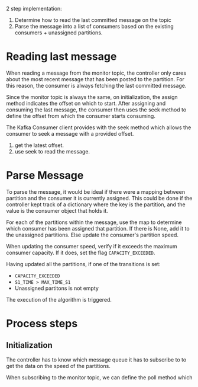 2 step implementation:
1. Determine how to read the last committed message on the topic
2. Parse the message into a list of consumers based on the existing consumers + unassigned partitions.


# Reading last message

When reading a message from the monitor topic, the controller only cares about the most recent message that has been posted to the partition. For this reason, the consumer is always fetching the last committed message.

Since the monitor topic is always the same, on initialization, the assign method indicates the offset on which to start. After assigning and consuming the last message, the consumer then uses the seek method to define the offset from which the consumer starts consuming.

The Kafka Consumer client provides with the seek method which allows the consumer to seek a message with a provided offset. 

1. get the latest offset.
2. use seek to read the message.

# Parse Message

To parse the message, it would be ideal if there were a mapping between partition and the consumer it is currently assigned. This could be done if the controller kept track of a dictionary where the key is the partition, and the value is the consumer object that holds it.

For each of the partitions within the message, use the map to determine which consumer has been assigned that partition. If there is None, add it to the unassigned partitions. Else update the consumer's partition speed.

When updating the consumer speed, verify if it exceeds the maximum consumer capacity. If it does, set the flag `CAPACITY_EXCEEDED`.

Having updated all the partitions, if one of the transitions is set:
- `CAPACITY_EXCEEDED`
- `S1_TIME > MAX_TIME_S1`
- Unassigned partitons is not empty

The execution of the algorithm is triggered.

# Process steps

## Initialization

The controller has to know which message queue it has to subscribe to to get the data on the speed of the partitions.

When subscribing to the monitor topic, we can define the poll method which 